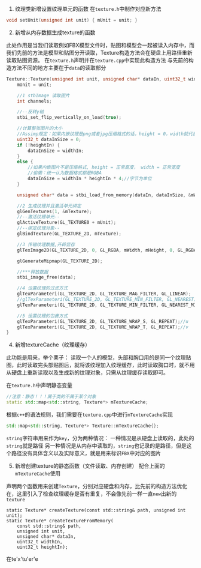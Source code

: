 1. 纹理类新增设置纹理单元的函数
在`texture.h`中制作对应新方法
```cpp
void setUnit(unsigned int unit) { mUnit = unit; }
```

2. 新增从内存数据生成texture的函数

此处作用是当我们读取例如FBX模型文件时，贴图和模型会一起被读入内存中，而我们先前的方法是模型和贴图分开读取，Texture构造方法会在硬盘上用路径重新读取贴图资源。
在`texture.h`声明并在`texture.cpp`中实现此构造方法
与先前的构造方法不同的地方主要在于`data`的读取部分
```cpp
Texture::Texture(unsigned int unit, unsigned char* dataIn, uint32_t widthIn, uint32_t heightIn) {
	mUnit = unit;

	//1 stbImage 读取图片
	int channels;

	//--反转y轴
	stbi_set_flip_vertically_on_load(true);

	//计算整张图片的大小
	//Assimp规定：如果内嵌纹理是png或者jpg压缩格式的话，height = 0，width就代表了图片大小
	uint32_t dataInSize = 0;
	if (!heightIn) {
		dataInSize = widthIn;
	}
	else {
		//如果内嵌图片不是压缩格式, height = 正常高度， width = 正常宽度
		//偷懒：统一认为数据格式都是RGBA
		dataInSize = widthIn * heightIn * 4;//字节为单位
	}

	unsigned char* data = stbi_load_from_memory(dataIn, dataInSize, &mWidth, &mHeight, &channels, STBI_rgb_alpha);

	//2 生成纹理并且激活单元绑定
	glGenTextures(1, &mTexture);
	//--激活纹理单元--
	glActiveTexture(GL_TEXTURE0 + mUnit);
	//--绑定纹理对象--
	glBindTexture(GL_TEXTURE_2D, mTexture);

	//3 传输纹理数据,开辟显存
	glTexImage2D(GL_TEXTURE_2D, 0, GL_RGBA, mWidth, mHeight, 0, GL_RGBA, GL_UNSIGNED_BYTE, data);

	glGenerateMipmap(GL_TEXTURE_2D);

	//***释放数据 
	stbi_image_free(data);

	//4 设置纹理的过滤方式
	glTexParameteri(GL_TEXTURE_2D, GL_TEXTURE_MAG_FILTER, GL_LINEAR);
	//glTexParameteri(GL_TEXTURE_2D, GL_TEXTURE_MIN_FILTER, GL_NEAREST);
	glTexParameteri(GL_TEXTURE_2D, GL_TEXTURE_MIN_FILTER, GL_NEAREST_MIPMAP_LINEAR);

	//5 设置纹理的包裹方式
	glTexParameteri(GL_TEXTURE_2D, GL_TEXTURE_WRAP_S, GL_REPEAT);//u
	glTexParameteri(GL_TEXTURE_2D, GL_TEXTURE_WRAP_T, GL_REPEAT);//v
}
```
4. 新增textureCache（纹理缓存）

此功能是用来，举个栗子：
读取一个人的模型，头部和胸口用的是同一个纹理贴图，此时读取完头部贴图后，就将该纹理加入纹理缓存，此时读取胸口时，就不用从硬盘上重新读取以及生成新的纹理对象，只需从纹理缓存读取即可。

在`texture.h`中声明静态变量
```cpp
//注意：静态！！！属于类的不属于某个对象
static std::map<std::string, Texture*> mTextureCache;
```
根据`c++`的语法规则，我们需要在`texture.cpp`中进行`mTextureCache`实现
```cpp
std::map<std::string, Texture*> Texture::mTextureCache{};
```
`string`字符串用来作为`key`，分为两种情况：
一种情况是从硬盘上读取的，此处的`string`就是路径
另一种情况是从内存中读取的，`string`也记录的是路径，但是这个路径没有具体含义以及实际意义，就是用来标识`FBX`中对应的图片

5. 新增创建texture的静态函数（文件读取、内存创建）
配合上面的`mTextureCache`使用

声明两个函数用来创建`Texture`，分别对应硬盘和内存，比先前的构造方法优化在，这里引入了检查纹理缓存是否有重复，不会像先前一样一直`new`出新的`texture`
```
static Texture* createTexture(const std::string& path, unsigned int unit);
static Texture* createTextureFromMemory(
	const std::string& path,
	unsigned int unit,
	unsigned char* dataIn,
	uint32_t widthIn, 
	uint32_t heightIn);
```
在te'x'tu'er'e
<!--stackedit_data:
eyJoaXN0b3J5IjpbMTUxODcyMTQ0Miw4NTA3NTU1MSw5NjA4ND
E5NzQsLTU4NTMyODg2NCwxMzQ1MjQwODgsNjk4MTE3OTc1LC0z
MDc0MzY3NTFdfQ==
-->